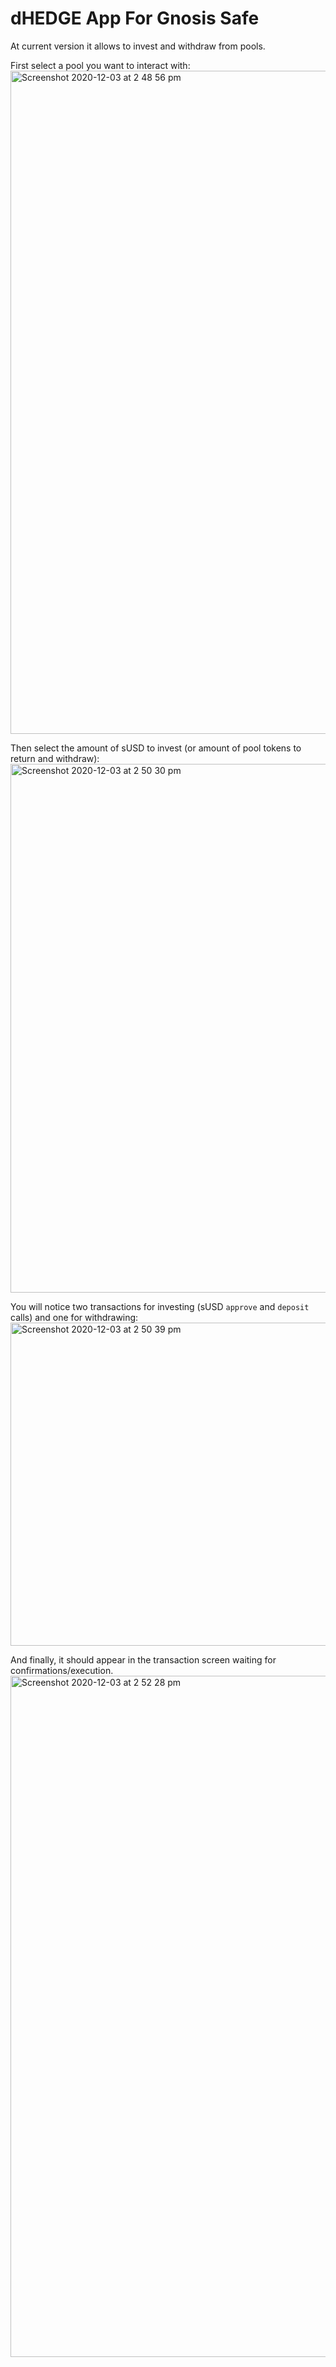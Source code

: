 # dHEDGE App For Gnosis Safe

At current version it allows to invest and withdraw from pools.

First select a pool you want to interact with:
<img width="1061" alt="Screenshot 2020-12-03 at 2 48 56 pm" src="https://user-images.githubusercontent.com/246085/101434990-ad790d00-395f-11eb-8636-b44314667a9d.png">

Then select the amount of sUSD to invest (or amount of pool tokens to return and withdraw):
<img width="846" alt="Screenshot 2020-12-03 at 2 50 30 pm" src="https://user-images.githubusercontent.com/246085/101435008-b2d65780-395f-11eb-8336-c9b4a7275d48.png">

You will notice two transactions for investing (sUSD `approve` and `deposit` calls) and one for withdrawing:
<img width="517" alt="Screenshot 2020-12-03 at 2 50 39 pm" src="https://user-images.githubusercontent.com/246085/101435005-b1a52a80-395f-11eb-8883-51fe6d79bfa4.png">

And finally, it should appear in the transaction screen waiting for confirmations/execution.
<img width="1090" alt="Screenshot 2020-12-03 at 2 52 28 pm" src="https://user-images.githubusercontent.com/246085/101435001-b10c9400-395f-11eb-91a3-51d9382c7000.png">

